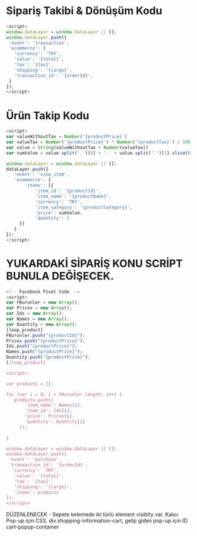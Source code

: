  # Sipariş Takibi & Dönüşüm Kodu
 
 ```javascript
<script>
window.dataLayer = window.dataLayer || [];
window.dataLayer.push({
  'event': 'transaction',
  'ecommerce': {
    'currency': 'TRY',
    'value': '{total}',
    'tax': '{tax}',
    'shipping': '{cargo}',
    'transaction_id': '{orderId}',
  }
});
</script> 
```

#  Ürün Takip Kodu

 ```javascript
<script>
var valueWithoutTax = Number('{productPrice}')
var valueTax = Number('{productPrice}') * Number('{productTax}') / 100
var value = String(valueWithoutTax + Number(valueTax))
var sumValue = value.split('.')[0] + '.' + value.split('.')[1].slice(0,2)

window.dataLayer = window.dataLayer || [];
dataLayer.push({
    'event': 'view_item',
    'ecommerce': {
        'items': [{
            'item_id': '{productId}',
            'item_name': '{productName}',
            'currency': 'TRY',
            'item_category': '{productCategory}',
            'price': sumValue,
            'quantity': 1
      }]
    }
});
</script> 
```


# YUKARDAKİ SİPARİŞ KONU SCRİPT BUNULA DEĞİŞECEK.

 ```javascript
<!-- Facebook Pixel Code -->
<script>
var FBurunler = new Array();
var Prices = new Array();
var Ids = new Array();
var Names = new Array();
var Quantity = new Array();
[loop_product]
FBurunler.push("{productId}");
Prices.push("{productPrice}");
Ids.push("{productPrice}");
Names.push("{productPrice}");
Quantity.push("{productPrice}");
[/loop_product]

<script>

var products = [];

for (var i = 0; i < FBurunler.length; i++) {
    products.push({
        'item_name': Names[i],
        'item_id': Ids[i],
        'price': Prices[i],
        'quantity': Quantity[i]
      });
    
}

window.dataLayer = window.dataLayer || [];
window.dataLayer.push({
  'event': 'purchase',
  'transaction_id': '{orderId}',
   'currency': 'TRY',
    'value': '{total}',
    'tax': '{tax}',
    'shipping': '{cargo}',
    'items': products
});
</script>
```

DÜZENLENECEK - Sepete kelemede iki türlü element visiblty var. Kalıcı Pop-up için CSS. div.shopping-information-cart, gelip giden pop-up için ID cart-popup-container

